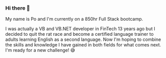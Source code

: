 ### Hi there 👋

My name is Po and I'm currently on a 850hr Full Stack bootcamp. 

I was actually a VB and VB.NET developer in FinTech 13 years ago but I decided to quit the rat race and become a certified language trainer to adults learning English as a second language. Now I'm hoping to combine the skills and knowledge I have gained in both fields for what comes next. I'm ready for a new challenge! :sweat_smile:


<!--
**pohengchan/pohengchan** is a ✨ _special_ ✨ repository because its `README.md` (this file) appears on your GitHub profile.

Here are some ideas to get you started:


- 🔭 I’m currently working on ...
- 🌱 I’m currently learning ...
- 👯 I’m looking to collaborate on ...
- 🤔 I’m looking for help with ...
- 💬 Ask me about ...
- 📫 How to reach me: ...
- 😄 Pronouns: ...
- ⚡ Fun fact: ...
-->

